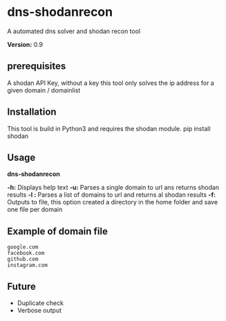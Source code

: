# dns-shodanrecon
A automated dns solver and shodan recon tool

**Version:** 0.9


## prerequisites
A shodan API Key, without a key this tool only solves the ip address for a given domain / domainlist


## Installation
This tool is build in Python3 and requires the shodan module.
pip install shodan


## Usage
**dns-shodanrecon**

**-h:** Displays help text
**-u:** Parses a single domain to url ans returns shodan results
**-l :** Parses a list of domains to url and returns al shodan results
**-f:** Outputs to file, this option created a directory in the home folder and save one file per domain


## Example of domain file

    google.com
    facebook.com
    github.com
    instagram.com


## Future

 - Duplicate check 
 - Verbose output
